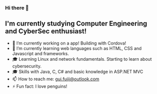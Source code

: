 ### Hi there 👋

## I'm currently studying Computer Engineering and CyberSec enthusiast!

- 🔭 I’m currently working on a app! Building with Cordova!
- 🌱 I’m currently learning web languages such as HTML, CSS and Javascript and frameworks.
- 🎓 Learning Linux and network fundamentals. Starting to learn about cybersecurity.
- 🎓 Skills with Java, C, C# and basic knowledge in ASP.NET MVC
- 📫 How to reach me: gui.fujii@outlook.com
- ⚡ Fun fact: I love penguins!
